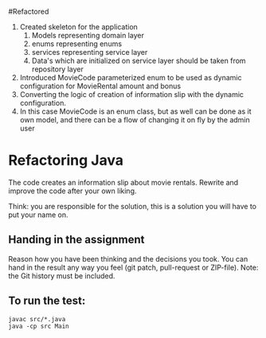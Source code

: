 #Refactored

1. Created skeleton for the application
   1. Models representing domain layer
   2. enums representing enums
   3. services representing service layer
   4. Data's which are initialized on service layer should be taken from repository layer
2. Introduced MovieCode parameterized enum to be used as dynamic configuration for MovieRental amount and bonus 
3. Converting the logic of creation of information slip with the dynamic configuration.
4. In this case MovieCode is an enum class, but as well can be done as it own model, and there can be a flow of changing it on fly by the admin user

# Refactoring Java

The code creates an information slip about movie rentals.
Rewrite and improve the code after your own liking.

Think: you are responsible for the solution, this is a solution you will have to put your name on.


## Handing in the assignment

Reason how you have been thinking and the decisions you took. 
You can hand in the result any way you feel (git patch, pull-request or ZIP-file).
Note: the Git history must be included.


## To run the test:

```
javac src/*.java
java -cp src Main
```
